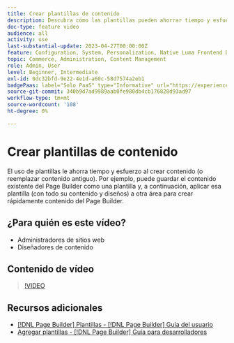 ```yaml
---
title: Crear plantillas de contenido
description: Descubra cómo las plantillas pueden ahorrar tiempo y esfuerzo al crear contenido o reemplazar contenido antiguo.
doc-type: feature video
audience: all
activity: use
last-substantial-update: 2023-04-27T00:00:00Z
feature: Configuration, System, Personalization, Native Luma Frontend Development
topic: Commerce, Administration, Content Management
role: Admin, User
level: Beginner, Intermediate
exl-id: 0dc32bfd-9e22-4e1d-a60c-58d7574a2eb1
badgePaas: label="Solo PaaS" type="Informative" url="https://experienceleague.adobe.com/en/docs/commerce/user-guides/product-solutions" tooltip="Se aplica solo a proyectos de Adobe Commerce en la nube (infraestructura PaaS administrada por Adobe) y a proyectos locales."
source-git-commit: 340b9d7ad9989aab0fe980db4cb176828d93ad97
workflow-type: tm+mt
source-wordcount: '108'
ht-degree: 0%

---
```


# Crear plantillas de contenido

El uso de plantillas le ahorra tiempo y esfuerzo al crear contenido (o reemplazar contenido antiguo). Por ejemplo, puede guardar el contenido existente del Page Builder como una plantilla y, a continuación, aplicar esa plantilla (con todo su contenido y diseños) a otra área para crear rápidamente contenido del Page Builder.

## ¿Para quién es este vídeo?

- Administradores de sitios web
- Diseñadores de contenido

## Contenido de vídeo

>[!VIDEO](https://video.tv.adobe.com/v/343787?quality=12&learn=on)

## Recursos adicionales

- [[!DNL Page Builder] Plantillas - [!DNL Page Builder] Guía del usuario](https://experienceleague.adobe.com/docs/commerce-admin/page-builder/templates.html)
- [Agregar plantillas - [!DNL Page Builder] Guía para desarrolladores](https://developer.adobe.com/commerce/frontend-core/page-builder/content-types/create/add-templates/)
